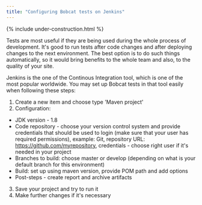 ```yaml
---
title: "Configuring Bobcat tests on Jenkins"
---
```


{% include under-construction.html %}

Tests are most useful if they are being used during the whole process of development.
It's good to run tests after code changes and after deploying changes to the next environment.
The best option is to do such things automatically, so it would bring benefits to the whole team and also, to the quality of your site.

Jenkins is the one of the Continous Integration tool, which is one of the most popular worldwide.
You may set up Bobcat tests in that tool easily when following these steps:

1. Create a new item and choose type 'Maven project'
2. Configuration:
- JDK version - 1.8
- Code repository - choose your version control system and provide credentials that should be used to login (make sure that your user has required permissions),
example: 
Git, repository URL: https://github.com/myrepository, credentials - choose right user if it's needed in your project
- Branches to build: choose master or develop (depending on what is your default branch for this environment)
- Build: set up using maven version, provide POM path and add options
- Post-steps - create report and archive artifacts
3. Save your project and try to run it
4. Make further changes if it's necessary